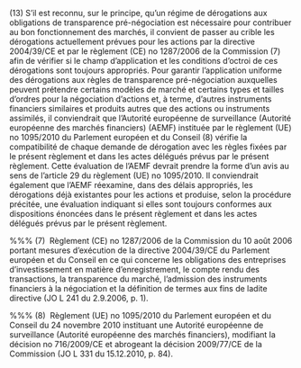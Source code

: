 (13) S’il est reconnu, sur le principe, qu’un régime de dérogations aux obligations de transparence pré-négociation est nécessaire pour contribuer au bon fonctionnement des marchés, il convient de passer au crible les dérogations actuellement prévues pour les actions par la directive 2004/39/CE et par le règlement (CE) no 1287/2006 de la Commission (7) afin de vérifier si le champ d’application et les conditions d’octroi de ces dérogations sont toujours appropriés. Pour garantir l’application uniforme des dérogations aux règles de transparence pré-négociation auxquelles peuvent prétendre certains modèles de marché et certains types et tailles d’ordres pour la négociation d’actions et, à terme, d’autres instruments financiers similaires et produits autres que des actions ou instruments assimilés, il conviendrait que l’Autorité européenne de surveillance (Autorité européenne des marchés financiers) (AEMF) instituée par le règlement (UE) no 1095/2010 du Parlement européen et du Conseil (8) vérifie la compatibilité de chaque demande de dérogation avec les règles fixées par le présent règlement et dans les actes délégués prévus par le présent règlement. Cette évaluation de l’AEMF devrait prendre la forme d’un avis au sens de l’article 29 du règlement (UE) no 1095/2010. Il conviendrait également que l’AEMF réexamine, dans des délais appropriés, les dérogations déjà existantes pour les actions et produise, selon la procédure précitée, une évaluation indiquant si elles sont toujours conformes aux dispositions énoncées dans le présent règlement et dans les actes délégués prévus par le présent règlement.

%%% (7)  Règlement (CE) no 1287/2006 de la Commission du 10 août 2006 portant mesures d’exécution de la directive 2004/39/CE du Parlement européen et du Conseil en ce qui concerne les obligations des entreprises d’investissement en matière d’enregistrement, le compte rendu des transactions, la transparence du marché, l’admission des instruments financiers à la négociation et la définition de termes aux fins de ladite directive (JO L 241 du 2.9.2006, p. 1).

%%% (8)  Règlement (UE) no 1095/2010 du Parlement européen et du Conseil du 24 novembre 2010 instituant une Autorité européenne de surveillance (Autorité européenne des marchés financiers), modifiant la décision no 716/2009/CE et abrogeant la décision 2009/77/CE de la Commission (JO L 331 du 15.12.2010, p. 84).